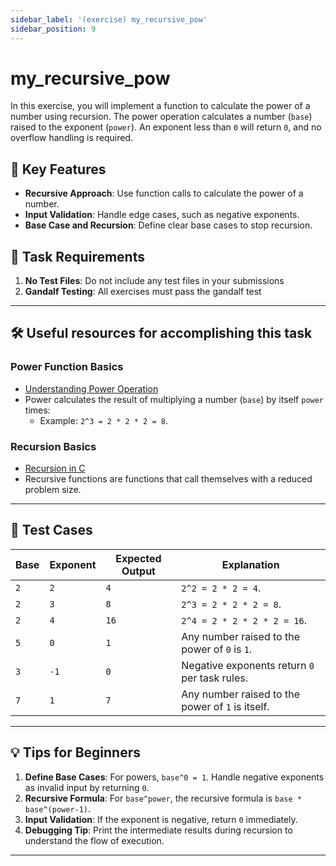 ```yaml
---
sidebar_label: '(exercise) my_recursive_pow'
sidebar_position: 9
---
```


# my_recursive_pow

In this exercise, you will implement a function to calculate the power of a number using recursion. The power operation calculates a number (`base`) raised to the exponent (`power`). An exponent less than `0` will return `0`, and no overflow handling is required.

## 🚀 Key Features

- **Recursive Approach**: Use function calls to calculate the power of a number.
- **Input Validation**: Handle edge cases, such as negative exponents.
- **Base Case and Recursion**: Define clear base cases to stop recursion.

## 📝 Task Requirements

1. **No Test Files**: Do not include any test files in your submissions
2. **Gandalf Testing**: All exercises must pass the gandalf test

---

## 🛠️ Useful resources for accomplishing this task

### Power Function Basics
- [Understanding Power Operation](https://study.com/academy/lesson/how-to-find-the-power-of-a-number.html#:~:text=Lesson%20Summary-,The%20power%20of%20a%20number%20stands%20for%20how%20many%20multiples,by%20itself%20that%20many%20times.)
- Power calculates the result of multiplying a number (`base`) by itself `power` times:
  - Example: `2^3 = 2 * 2 * 2 = 8`.

### Recursion Basics
- [Recursion in C](https://www.geeksforgeeks.org/recursion/)
- Recursive functions are functions that call themselves with a reduced problem size.

---

## 🧪 Test Cases

| Base   | Exponent | Expected Output | Explanation                                     |
|--------|----------|-----------------|-------------------------------------------------|
| `2`    | `2`      | `4`             | `2^2 = 2 * 2 = 4`.                             |
| `2`    | `3`      | `8`             | `2^3 = 2 * 2 * 2 = 8`.                         |
| `2`    | `4`      | `16`            | `2^4 = 2 * 2 * 2 * 2 = 16`.                    |
| `5`    | `0`      | `1`             | Any number raised to the power of `0` is `1`.  |
| `3`    | `-1`     | `0`             | Negative exponents return `0` per task rules.  |
| `7`    | `1`      | `7`             | Any number raised to the power of `1` is itself. |

---

## 💡 Tips for Beginners
1. **Define Base Cases**: For powers, `base^0 = 1`. Handle negative exponents as invalid input by returning `0`.
2. **Recursive Formula**: For `base^power`, the recursive formula is `base * base^(power-1)`.
3. **Input Validation**: If the exponent is negative, return `0` immediately.
4. **Debugging Tip**: Print the intermediate results during recursion to understand the flow of execution.

---